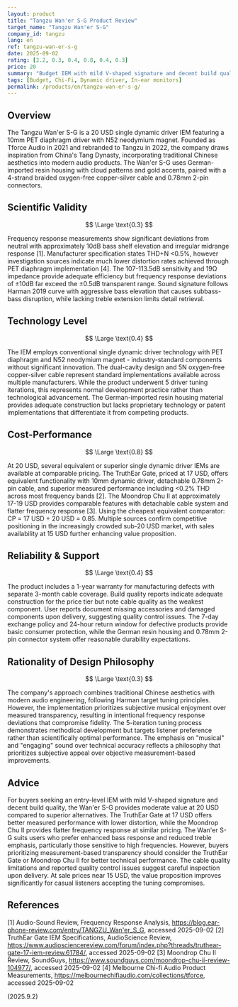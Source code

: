 ```yaml
---
layout: product
title: "Tangzu Wan'er S-G Product Review"
target_name: "Tangzu Wan'er S-G"
company_id: tangzu
lang: en
ref: tangzu-wan-er-s-g
date: 2025-09-02
rating: [2.2, 0.3, 0.4, 0.8, 0.4, 0.3]
price: 20
summary: "Budget IEM with mild V-shaped signature and decent build quality at competitive pricing"
tags: [Budget, Chi-Fi, Dynamic driver, In-ear monitors]
permalink: /products/en/tangzu-wan-er-s-g/
---
```

## Overview

The Tangzu Wan'er S-G is a 20 USD single dynamic driver IEM featuring a 10mm PET diaphragm driver with N52 neodymium magnet. Founded as Tforce Audio in 2021 and rebranded to Tangzu in 2022, the company draws inspiration from China's Tang Dynasty, incorporating traditional Chinese aesthetics into modern audio products. The Wan'er S-G uses German-imported resin housing with cloud patterns and gold accents, paired with a 4-strand braided oxygen-free copper-silver cable and 0.78mm 2-pin connectors.

## Scientific Validity

$$ \Large \text{0.3} $$

Frequency response measurements show significant deviations from neutral with approximately 10dB bass shelf elevation and irregular midrange response [1]. Manufacturer specification states THD+N <0.5%, however investigation sources indicate much lower distortion rates achieved through PET diaphragm implementation [4]. The 107-113.5dB sensitivity and 19Ω impedance provide adequate efficiency but frequency response deviations of ±10dB far exceed the ±0.5dB transparent range. Sound signature follows Harman 2019 curve with aggressive bass elevation that causes subbass-bass disruption, while lacking treble extension limits detail retrieval.

## Technology Level

$$ \Large \text{0.4} $$

The IEM employs conventional single dynamic driver technology with PET diaphragm and N52 neodymium magnet - industry-standard components without significant innovation. The dual-cavity design and 5N oxygen-free copper-silver cable represent standard implementations available across multiple manufacturers. While the product underwent 5 driver tuning iterations, this represents normal development practice rather than technological advancement. The German-imported resin housing material provides adequate construction but lacks proprietary technology or patent implementations that differentiate it from competing products.

## Cost-Performance

$$ \Large \text{0.8} $$

At 20 USD, several equivalent or superior single dynamic driver IEMs are available at comparable pricing. The TruthEar Gate, priced at 17 USD, offers equivalent functionality with 10mm dynamic driver, detachable 0.78mm 2-pin cable, and superior measured performance including <0.2% THD across most frequency bands [2]. The Moondrop Chu II at approximately 17-19 USD provides comparable features with detachable cable system and flatter frequency response [3]. Using the cheapest equivalent comparator: CP = 17 USD ÷ 20 USD = 0.85. Multiple sources confirm competitive positioning in the increasingly crowded sub-20 USD market, with sales availability at 15 USD further enhancing value proposition.

## Reliability & Support

$$ \Large \text{0.4} $$

The product includes a 1-year warranty for manufacturing defects with separate 3-month cable coverage. Build quality reports indicate adequate construction for the price tier but note cable quality as the weakest component. User reports document missing accessories and damaged components upon delivery, suggesting quality control issues. The 7-day exchange policy and 24-hour return window for defective products provide basic consumer protection, while the German resin housing and 0.78mm 2-pin connector system offer reasonable durability expectations.

## Rationality of Design Philosophy

$$ \Large \text{0.3} $$

The company's approach combines traditional Chinese aesthetics with modern audio engineering, following Harman target tuning principles. However, the implementation prioritizes subjective musical enjoyment over measured transparency, resulting in intentional frequency response deviations that compromise fidelity. The 5-iteration tuning process demonstrates methodical development but targets listener preference rather than scientifically optimal performance. The emphasis on "musical" and "engaging" sound over technical accuracy reflects a philosophy that prioritizes subjective appeal over objective measurement-based improvements.

## Advice

For buyers seeking an entry-level IEM with mild V-shaped signature and decent build quality, the Wan'er S-G provides moderate value at 20 USD compared to superior alternatives. The TruthEar Gate at 17 USD offers better measured performance with lower distortion, while the Moondrop Chu II provides flatter frequency response at similar pricing. The Wan'er S-G suits users who prefer enhanced bass response and reduced treble emphasis, particularly those sensitive to high frequencies. However, buyers prioritizing measurement-based transparency should consider the TruthEar Gate or Moondrop Chu II for better technical performance. The cable quality limitations and reported quality control issues suggest careful inspection upon delivery. At sale prices near 15 USD, the value proposition improves significantly for casual listeners accepting the tuning compromises.

## References

[1] Audio-Sound Review, Frequency Response Analysis, https://blog.ear-phone-review.com/entry/TANGZU_Wan'er_S_G, accessed 2025-09-02
[2] TruthEar Gate IEM Specifications, AudioScience Review, https://www.audiosciencereview.com/forum/index.php?threads/truthear-gate-17-iem-review.61784/, accessed 2025-09-02
[3] Moondrop Chu II Review, SoundGuys, https://www.soundguys.com/moondrop-chu-ii-review-104977/, accessed 2025-09-02
[4] Melbourne Chi-fi Audio Product Measurements, https://melbournechifiaudio.com/collections/tforce, accessed 2025-09-02

(2025.9.2)